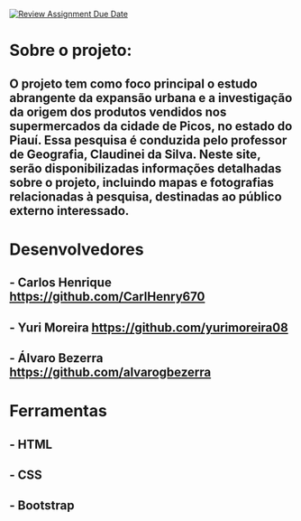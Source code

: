 [![Review Assignment Due Date](https://classroom.github.com/assets/deadline-readme-button-24ddc0f5d75046c5622901739e7c5dd533143b0c8e959d652212380cedb1ea36.svg)](https://classroom.github.com/a/nKO5RxKD)

# Sobre o projeto:

## O projeto tem como foco principal o estudo abrangente da expansão urbana e a investigação da origem dos produtos vendidos nos supermercados da cidade de Picos, no estado do Piauí. Essa pesquisa é conduzida pelo professor de Geografia, Claudinei da Silva. Neste site, serão disponibilizadas informações detalhadas sobre o projeto, incluindo mapas e fotografias relacionadas à pesquisa, destinadas ao público externo interessado.

# Desenvolvedores

## - Carlos Henrique https://github.com/CarlHenry670
## - Yuri Moreira https://github.com/yurimoreira08
## - Álvaro Bezerra https://github.com/alvarogbezerra

# Ferramentas 
## - HTML
## - CSS
## - Bootstrap



